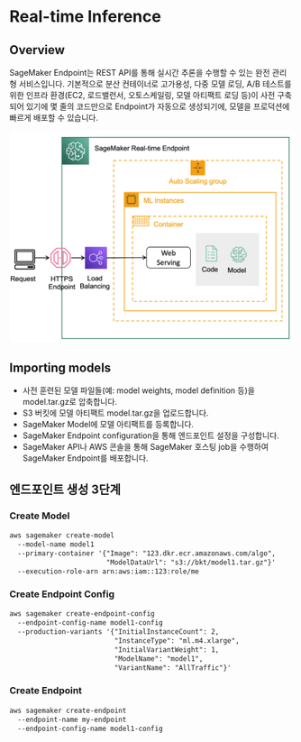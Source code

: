 # Real-time Inference

## Overview
SageMaker Endpoint는 REST API를 통해 실시간 추론을 수행할 수 있는 완전 관리형 서비스입니다. 기본적으로 분산 컨테이너로 고가용성, 다중 모델 로딩, A/B 테스트를 위한 인프라 환경(EC2, 로드밸런서, 오토스케일링, 모델 아티팩트 로딩 등)이 사전 구축되어 있기에 몇 줄의 코드만으로 Endpoint가 자동으로 생성되기에, 모델을 프로덕션에 빠르게 배포할 수 있습니다.

![ptn_1_01](../../images/key_features/ptn_1_01.png)

## Importing models 

* 사전 훈련된 모델 파일들(예: model weights, model definition 등)을 model.tar.gz로 압축합니다.
* S3 버킷에 모델 아티팩트 model.tar.gz을 업로드합니다.
* SageMaker Model에 모델 아티팩트를 등록합니다.
* SageMaker Endpoint configuration을 통해 엔드포인트 설정을 구성합니다.
* SageMaker API나 AWS 콘솔을 통해 SageMaker 호스팅 job을 수행하여 SageMaker Endpoint를 배포합니다.

## 엔드포인트 생성 3단계

### Create Model
```shell
aws sagemaker create-model 
  --model-name model1
  --primary-container '{"Image": "123.dkr.ecr.amazonaws.com/algo",
                        "ModelDataUrl": "s3://bkt/model1.tar.gz"}'
  --execution-role-arn arn:aws:iam::123:role/me
```

### Create Endpoint Config
```shell
aws sagemaker create-endpoint-config
  --endpoint-config-name model1-config
  --production-variants '{"InitialInstanceCount": 2,
                          "InstanceType": "ml.m4.xlarge",
                          "InitialVariantWeight": 1,
                          "ModelName": "model1",
                          "VariantName": "AllTraffic"}'
```

### Create Endpoint
```shell
aws sagemaker create-endpoint
  --endpoint-name my-endpoint
  --endpoint-config-name model1-config
```
